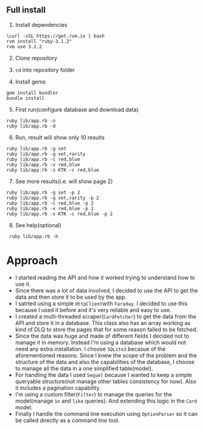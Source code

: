 ## Full install

1. Install dependencies

```
\curl -sSL https://get.rvm.io | bash
rvm install "ruby-3.1.2"
rvm use 3.1.2
```

2. Clone repository
3. `cd` into repository folder

4. Install gems

```
gem install bundler
bundle install
```

5. First run(configure database and download data)
```
ruby lib/app.rb -n 
ruby lib/app.rb -d
```

6. Run, result will show only 10 results
```
ruby lib/app.rb -g set
ruby lib/app.rb -g set,rarity
ruby lib/app.rb -c red,blue
ruby lib/app.rb -x red,blue
ruby lib/app.rb -s KTK -c red,blue
```

7. See more results(i.e. will show page 2)

```
ruby lib/app.rb -g set -p 2
ruby lib/app.rb -g set,rarity -p 2
ruby lib/app.rb -c red,blue -p 2
ruby lib/app.rb -x red,blue -p 2
ruby lib/app.rb -s KTK -c red,blue -p 2
```

8. See help(optional)

```
 ruby lib/app.rb -h
```

# Approach
 - I started reading the API and how it worked trying to understand how to use it.
 - Since there was a lot of data involved, I decided to use the API to get the data and then store it to be used by the app.
 - I satrted using a simple `HttpClient`with `Faraday`. I decided to use this because I used it before and it's very reliable and easy to use.
 - I created a mutli-threaded scraper(`CardFetcher`) to get the data from the API and store it in a database. This class also has an array working as kind of DLQ to store the pages that for some reason failed to be fetched.
 - Since the data was huge and made of different fields I decided not to manage it in memory. Instead I'm using a database which would not need any extra installation. I choose `SQLite3` becasue of the aforementioned reasons. Since I knew the scope of the problem and the structure of the data and also the capabilities of the database, I choose to manage all the data in a one simplified table(model).
 - For handling the data I used `Sequel` because I wanted to keep a simple queryable structure(not manage other tables consistency for now). Also it includes a pagination capability.
 - I'm using a custom filter(`Filter`) to manage the queries for the model(manage `ìn` and `like` queries). And extending this logic in the `Card` model.
 - Finally I handle the command line execution using `OptionParser` so it can be called directly as a command line tool.




